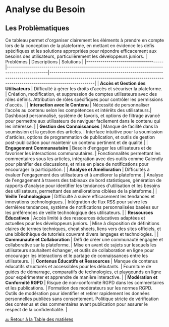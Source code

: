 # Analyse du Besoin

## Les Problèmatiques

Ce tableau permet d'organiser clairement les éléments à prendre en compte lors de la conception de la plateforme, en mettant en évidence les défis spécifiques et les solutions appropriées pour répondre efficacement aux besoins des utilisateurs, particulièrement les développeurs juniors.
| Problèmes | Descriptions | Solutions |
|--------------------------------------|--------------------------------------------------------------------------------------------------|----------------------------------------------------------------------------------------------------------------------------------------------------------------------------------|
| **Accès et Gestion des Utilisateurs** | Difficulté à gérer les droits d'accès et sécuriser la plateforme. | Création, modification, et suppression de comptes utilisateurs avec des rôles définis. Attribution de rôles spécifiques pour contrôler les permissions d'accès. |
| **Interaction avec le Contenu** | Nécessité de personnaliser l'accès au contenu selon les compétences et intérêts des utilisateurs.| Dashboard personnalisé, système de favoris, et options de filtrage avancé pour permettre aux utilisateurs de naviguer facilement dans le contenu qui les intéresse. |
| **Gestion des Connaissances** | Manque de facilité dans la soumission et la gestion des articles. | Interface intuitive pour la soumission d'articles, options de programmation de publication, et outils de gestion post-publication pour maintenir un contenu pertinent et de qualité.|
| **Engagement Communautaire** | Besoin d'engager les utilisateurs et de favoriser les interactions communautaires. | Fonctionnalités permettant les commentaires sous les articles, intégration avec des outils comme Calendly pour planifier des discussions, et mise en place de notifications pour encourager la participation. |
| **Analyse et Amélioration** | Difficultés à évaluer l'engagement des utilisateurs et à améliorer la plateforme. | Analyse de l'engagement à travers des tableaux de bord statistiques, génération de rapports d'analyse pour identifier les tendances d'utilisation et les besoins des utilisateurs, permettant des améliorations ciblées de la plateforme.|
| **Veille Technologique** | Difficulté à suivre efficacement les tendances et innovations technologiques. | Intégration de flux RSS pour suivre les dernières tendances, système de notifications personnalisées basées sur les préférences de veille technologique des utilisateurs. |
| **Ressources Éducatives** | Accès limité à des ressources éducatives adaptées et actuelles pour les développeurs juniors. | Mise à disposition de définitions claires de termes techniques, cheat sheets, liens vers des sites officiels, et une bibliothèque de tutoriels couvrant divers langages et technologies. |
| **Communauté et Collaboration** | Défi de créer une communauté engagée et collaborative sur la plateforme. | Mise en avant de sujets sur lesquels les utilisateurs souhaitent échanger, et outils de collaboration en ligne pour encourager les interactions et le partage de connaissances entre les utilisateurs. |
| **Contenus Éducatifs et Ressources** | Manque de contenus éducatifs structurés et accessibles pour les débutants. | Fourniture de guides de démarrage, comparatifs de technologies, et playgounds en ligne pour expérimenter et apprendre de manière interactive. |
| **Modération et Conformité RGPD** | Risque de non-conformité RGPD dans les commentaires et les publications. | Formation des modérateurs sur les normes RGPD. Outils de modération pour identifier et retirer rapidement les données personnelles publiées sans consentement. Politique stricte de vérification des contenus et des commentaires avant publication pour assurer le respect de la confidentialité. |

[🔙 Retour à la Table des matières](../README.md)
